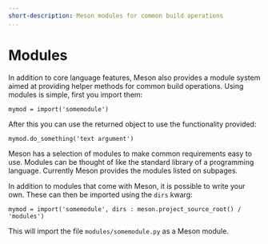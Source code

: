 ```yaml
---
short-description: Meson modules for common build operations
...
```


# Modules

In addition to core language features, Meson also provides a module
system aimed at providing helper methods for common build operations.
Using modules is simple, first you import them:

```meson
mymod = import('somemodule')
```

After this you can use the returned object to use the functionality
provided:

```meson
mymod.do_something('text argument')
```

Meson has a selection of modules to make common requirements easy to
use. Modules can be thought of like the standard library of a
programming language. Currently Meson provides the modules listed on
subpages.

In addition to modules that come with Meson, it is possible to write
your own. These can then be imported using the `dirs` kwarg:

```meson
mymod = import('somemodule', dirs : meson.project_source_root() / 'modules')
```

This will import the file `modules/somemodule.py` as a Meson module.
